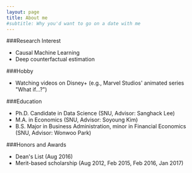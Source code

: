 ```yaml
---
layout: page
title: About me
#subtitle: Why you'd want to go on a date with me
---
```



###Research Interest
- Causal Machine Learning
- Deep counterfactual estimation

###Hobby
- Watching videos on Disney+ (e.g., Marvel Studios' animated series "What if...?")

###Education
- Ph.D. Candidate in Data Science (SNU, Advisor: Sanghack Lee)
- M.A. in Economics (SNU, Advisor: Soyoung Kim)
- B.S. Major in Business Administration, minor in Financial Economics (SNU, Advisor: Wonwoo Park)

###Honors and Awards
- Dean's List (Aug 2016)
- Merit-based scholarship (Aug 2012, Feb 2015, Feb 2016, Jan 2017)